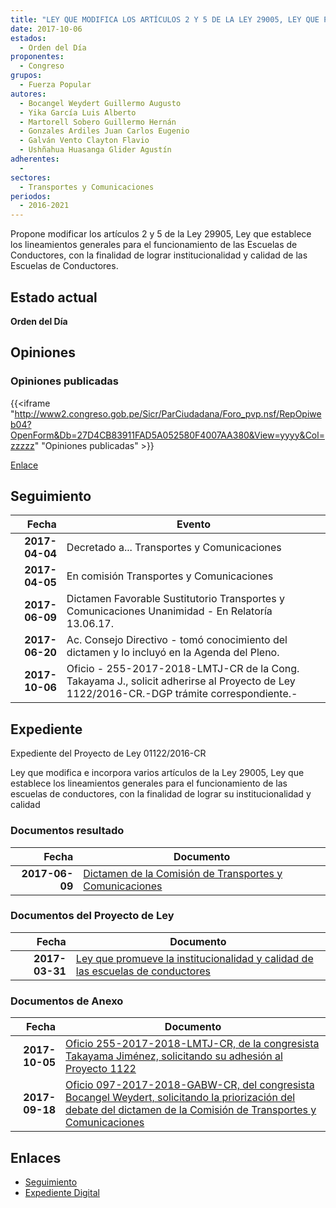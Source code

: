 ```yaml
---
title: "LEY QUE MODIFICA LOS ARTÍCULOS 2 Y 5 DE LA LEY 29005, LEY QUE PROMUEVE LA INSTITUCIONALIDAD Y CALIDAD DE LAS ESCUELAS DE CONDUCTORES"
date: 2017-10-06
estados: 
  - Orden del Día
proponentes: 
  - Congreso
grupos: 
  - Fuerza Popular
autores: 
  - Bocangel Weydert Guillermo Augusto
  - Yika García Luis Alberto
  - Martorell Sobero Guillermo Hernán
  - Gonzales Ardiles Juan Carlos Eugenio
  - Galván Vento Clayton Flavio
  - Ushñahua Huasanga Glider Agustín
adherentes: 
  - 
sectores: 
  - Transportes y Comunicaciones
periodos: 
  - 2016-2021
---
```


Propone modificar los artículos 2 y 5 de la Ley 29905, Ley que establece los lineamientos generales para el funcionamiento de las Escuelas de Conductores, con la finalidad de lograr institucionalidad y calidad de las Escuelas de Conductores.


## Estado actual

**Orden del Día**

## Opiniones

### Opiniones publicadas

{{<iframe "http://www2.congreso.gob.pe/Sicr/ParCiudadana/Foro_pvp.nsf/RepOpiweb04?OpenForm&Db=27D4CB83911FAD5A052580F4007AA380&View=yyyy&Col=zzzzz" "Opiniones publicadas" >}}

[Enlace](http://www2.congreso.gob.pe/Sicr/ParCiudadana/Foro_pvp.nsf/RepOpiweb04?OpenForm&Db=27D4CB83911FAD5A052580F4007AA380&View=yyyy&Col=zzzzz)

## Seguimiento

| Fecha | Evento |
|------:|--------|
| **2017-04-04** | Decretado a... Transportes y Comunicaciones|
| **2017-04-05** | En comisión Transportes y Comunicaciones|
| **2017-06-09** | Dictamen Favorable Sustitutorio Transportes y Comunicaciones Unanimidad - En Relatoría 13.06.17.|
| **2017-06-20** | Ac. Consejo Directivo - tomó conocimiento del dictamen y lo incluyó en la Agenda del Pleno.|
| **2017-10-06** | Oficio - 255-2017-2018-LMTJ-CR de la Cong. Takayama J., solicit adherirse al Proyecto de Ley 1122/2016-CR.-DGP trámite correspondiente.-|


## Expediente

Expediente del Proyecto de Ley 01122/2016-CR

Ley que modifica e incorpora varios artículos de la Ley 29005, Ley que establece los lineamientos generales para el funcionamiento de las escuelas de conductores, con la finalidad de lograr su institucionalidad y calidad


### Documentos resultado

| Fecha | Documento |
|------:|--------|
| **2017-06-09** | [Dictamen de la Comisión de Transportes y Comunicaciones](http://www.leyes.congreso.gob.pe/Documentos/2016_2021/Dictamenes/Proyectos_de_Ley/01122DC23MAY20170609.pdf) |

### Documentos del Proyecto de Ley

| Fecha | Documento |
|------:|--------|
| **2017-03-31** | [Ley que promueve la institucionalidad y calidad de las escuelas de conductores](http://www.leyes.congreso.gob.pe/Documentos/2016_2021/Proyectos_de_Ley_y_de_Resoluciones_Legislativas/PL0112220170331.pdf) |

### Documentos de Anexo

| Fecha | Documento |
|------:|--------|
| **2017-10-05** | [Oficio 255-2017-2018-LMTJ-CR, de la congresista Takayama Jiménez, solicitando su adhesión al Proyecto 1122](http://www.leyes.congreso.gob.pe/Documentos/2016_2021/Oficios/Congresistas/OFICIO-255-2017-2018-LMTJ-CR.pdf) |
| **2017-09-18** | [Oficio 097-2017-2018-GABW-CR, del congresista Bocangel Weydert, solicitando la priorización del debate del dictamen de la Comisión de Transportes y Comunicaciones](http://www.leyes.congreso.gob.pe/Documentos/2016_2021/Oficios/Congresistas/OFICIO-097-2017-2018-GABW-CR.pdf) |

## Enlaces 

- [Seguimiento](http://www2.congreso.gob.pe/Sicr/TraDocEstProc/CLProLey2016.nsf/f7fff46988ca05b1052578e100829cc7/ac30e34af8073af7052580f40076bedb?OpenDocument)
- [Expediente Digital](http://www2.congreso.gob.pehttp://www2.congreso.gob.pe/Sicr/TraDocEstProc/CLProLey2016.nsf/f7fff46988ca05b1052578e100829cc7/ac30e34af8073af7052580f40076bedb?OpenDocument&Click=05257FB7005EB655.eb71d0cf91d8294e05256cdf006b5706/$Body/0.1C6C)
